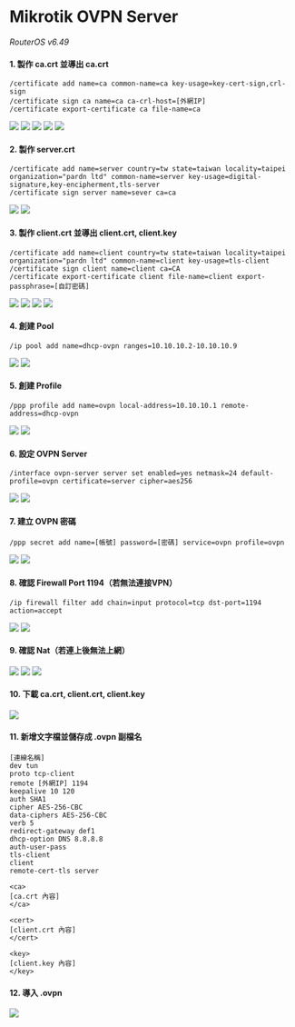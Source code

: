 # Mikrotik OVPN Server

*RouterOS v6.49*

#### 1. 製作 ca.crt 並導出 ca.crt

```
/certificate add name=ca common-name=ca key-usage=key-cert-sign,crl-sign
/certificate sign ca name=ca ca-crl-host=[外網IP]
/certificate export-certificate ca file-name=ca
```

![](./ovpn-server/certificate-ca-1.jpg)
![](./ovpn-server/certificate-ca-2.jpg)
![](./ovpn-server/certificate-ca-3.jpg)
![](./ovpn-server/certificate-ca-4.jpg)
![](./ovpn-server/certificate-ca-5.jpg)

#### 2. 製作 server.crt

```
/certificate add name=server country=tw state=taiwan locality=taipei organization="pardn ltd" common-name=server key-usage=digital-signature,key-encipherment,tls-server
/certificate sign server name=sever ca=ca
```

![](./ovpn-server/certificate-server-1.jpg)
![](./ovpn-server/certificate-server-2.jpg)

#### 3. 製作 client.crt 並導出 client.crt, client.key

```
/certificate add name=client country=tw state=taiwan locality=taipei organization="pardn ltd" common-name=client key-usage=tls-client
/certificate sign client name=client ca=CA
/certificate export-certificate client file-name=client export-passphrase=[自訂密碼]
```

![](./ovpn-server/certificate-client-1.jpg)
![](./ovpn-server/certificate-client-2.jpg)
![](./ovpn-server/certificate-client-3.jpg)
![](./ovpn-server/certificate-client-4.jpg)

#### 4. 創建 Pool

```
/ip pool add name=dhcp-ovpn ranges=10.10.10.2-10.10.10.9
```

![](./ovpn-server/add-pool-1.jpg)
![](./ovpn-server/add-pool-2.jpg)

#### 5. 創建 Profile

```
/ppp profile add name=ovpn local-address=10.10.10.1 remote-address=dhcp-ovpn
```

![](./ovpn-server/add-profile-1.jpg)
![](./ovpn-server/add-profile-2.jpg)

#### 6. 設定 OVPN Server

```
/interface ovpn-server server set enabled=yes netmask=24 default-profile=ovpn certificate=server cipher=aes256
```

![](./ovpn-server/set-ovpn-server-1.jpg)
![](./ovpn-server/set-ovpn-server-2.jpg)

#### 7. 建立 OVPN 密碼

```
/ppp secret add name=[帳號] password=[密碼] service=ovpn profile=ovpn
```

![](./ovpn-server/add-secret-1.jpg)
![](./ovpn-server/add-secret-2.jpg)

#### 8. 確認 Firewall Port 1194（若無法連接VPN）

```
/ip firewall filter add chain=input protocol=tcp dst-port=1194 action=accept 
```

![](./ovpn-server/add-fw-1.jpg)
![](./ovpn-server/add-fw-2.jpg)

#### 9. 確認 Nat（若連上後無法上網）

![](./ovpn-server/add-nat-1.jpg)
![](./ovpn-server/add-nat-2.jpg)
![](./ovpn-server/add-nat-3.jpg)

#### 10. 下載 ca.crt, client.crt, client.key

![](./ovpn-server/download-files.jpg)

#### 11. 新增文字檔並儲存成 .ovpn 副檔名

```
[連線名稱]
dev tun
proto tcp-client
remote [外網IP] 1194
keepalive 10 120
auth SHA1
cipher AES-256-CBC
data-ciphers AES-256-CBC
verb 5
redirect-gateway def1
dhcp-option DNS 8.8.8.8
auth-user-pass
tls-client
client
remote-cert-tls server

<ca>
[ca.crt 內容]
</ca>

<cert>
[client.crt 內容]
</cert>

<key>
[client.key 內容]
</key>
```

#### 12. 導入 .ovpn

![](./ovpn-server/import-setting.jpg)
